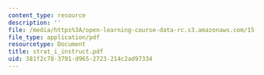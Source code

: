 ```yaml
---
content_type: resource
description: ''
file: /media/https%3A/open-learning-course-data-rc.s3.amazonaws.com/15-667-negotiation-and-conflict-management-spring-2001/381f2c783791d9652723214c2ad97334_strat_i_instruct.pdf
file_type: application/pdf
resourcetype: Document
title: strat_i_instruct.pdf
uid: 381f2c78-3791-d965-2723-214c2ad97334
---
```


